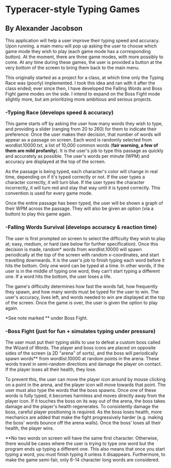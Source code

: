 # Typeracer-style Typing Games

## By Alexander Jacobson

This application will help a user improve their typing speed and accuracy. 
Upon running. a main menu will pop up asking the user to choose which game mode
they wish to play (each game mode has a corresponding button). At the moment, 
there are three game modes, with more possibly to come. At any time during these
games, the user is provided a button at the very bottom of the screen to bring
them back to the main menu.

This originally started as a project for a class, at which time only the Typing
Race was (poorly) implemented. I took this idea and ran with it after the class ended; 
ever since then, I have developed the Falling Words and Boss Fight game modes on the 
side. I intend to expand on the Boss Fight mode slightly more, but am prioritizing 
more ambitious and serious projects.

### -Typing Race (develops speed & accuracy)

This game starts off by asking the user how many words they wish to type,
and providing a slider (ranging from 20 to 260) for them to indicate their 
preference. Once the user makes their decision, that number of words
will appear as a passage on screen. Each word is randomly selected from 
wordlist.10000.txt, a list of 10,000 common words (**fair warning, a few of them
are mild profanity**). It is the user's job to type this passage as quickly and
accurately as possible. The user's words per minute (WPM) and accuracy are 
displayed at the top of the screen.

As the passage is being typed, each character's color will change in real 
time, depending on if it's typed correctly or not. If the user types a 
character correctly, it will turn blue. If the user types the character 
incorrectly, it will turn red and stay that way until it is typed correctly. This
convention is used for every game mode.

Once the entire passage has been typed, the user will be shown a graph of 
their WPM across the passage. They will also be given an option (via a 
button) to play this game again.

### -Falling Words Survival (develops accuracy & reaction time)

The user is first prompted on screen to select the difficulty they wish to play at;
easy, medium, or hard (see below for further specification). Once this decision is 
made, random* words from wordlist.10000 will spawn periodically at the top of the
screen with random x-coordinates, and start travelling downwards. It is the user's
job to finish typing each word before it hits the bottom. Only one word can be 
typed at a time. In other words, if the user is in the middle 
of typing one word, they can't start typing a different one. If a word hits the 
bottom, the user loses a life. 

The game's difficulty determines how fast the words fall, how frequently they 
spawn, and how many words must be typed for the user to win. The user's accuracy, 
lives left, and words needed to win are displayed at the top of the screen. Once
the game is over, the user is given the option to play again.

*See note marked ** under Boss Fight.

### -Boss Fight (just for fun + simulates typing under pressure)

The user must put their typing skills to use to defeat a 
custom boss called the Wizard of Words. The player and boss icons are placed on opposite
sides of the screen (a 2D "arena" of sorts), and the boss will periodically spawn 
words** from wordlist.10000 at random points in the arena. These words travel in 
semi-random directions and damage the player on contact. If the player loses all their
health, they lose. 

To prevent this, the user can move the player icon around by mouse clicking on a point 
in the arena, and the player icon will move towards that point. The user must also 
type the words that the boss spawns. Once one of these words is fully typed, it becomes
harmless and moves directly away from the player icon. If it touches the boss on its 
way out of the arena, the boss takes damage and the player's health regenerates. To
consistently damage the boss, careful player positioning is required. As the boss loses
health, more mechanics are added that make the fight progressively harder (e.g. making 
the boss' words bounce off the arena walls). Once the boss' loses all their 
health, the player wins.

**No two words on screen will have the same first character. Otherwise, there
would be cases where the user is trying to type one word but the program ends up
typing a different one. This also means that once you start typing a word, you must
finish typing it unless it disappears. Furthermore, to make the game semi-fair, only 
6-14 character long words are considered.
